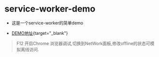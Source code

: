 # service-worker-demo

- 这是一个service-worker的简单demo

- [DEMO地址](https://swordywq.github.io/service-worker-demo/){target="_blank"}

> F12 开启Chrome 浏览器调试,切换到NetWork面板,修改offline的状态可模拟离线访问.
